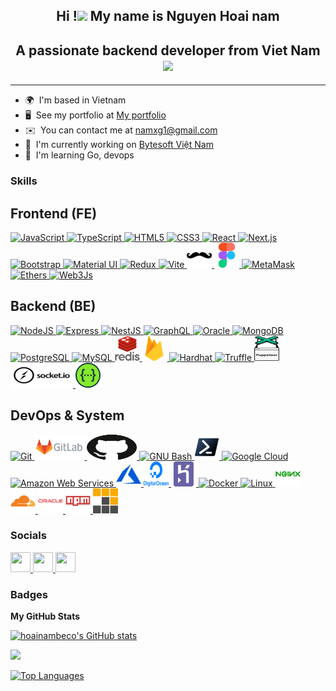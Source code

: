 <h2 align="center">Hi !<img src="https://media.giphy.com/media/mGcNjsfWAjY5AEZNw6/giphy.gif" width="50"> My name is Nguyen Hoai nam</h2>
<h2 align="center">A passionate backend developer from Viet Nam
 <img src="https://media.giphy.com/media/WUlplcMpOCEmTGBtBW/giphy.gif" width="30"></h2>

--------------------------------------------

* 🌍  I'm based in Vietnam
* 🖥️  See my portfolio at [My portfolio](http://pimob.site)
* ✉️  You can contact me at [namxg1@gmail.com](mailto:namxg1@gmail.com)
* 🚀  I'm currently working on [Bytesoft Việt Nam](http://bytesoft.vn)
* 🧠  I'm learning Go, devops

### Skills
<!-- Frontend Skills -->
<h2>Frontend (FE)</h2>
<!-- JavaScript -->
  <a href="https://developer.mozilla.org/en-US/docs/Web/JavaScript" target="_blank" rel="noreferrer">
    <img src="https://raw.githubusercontent.com/danielcranney/readme-generator/main/public/icons/skills/javascript-colored.svg" width="36" height="36" alt="JavaScript" />
  </a>
<!-- TypeScript -->
  <a href="https://www.typescriptlang.org/" target="_blank" rel="noreferrer">
    <img src="https://raw.githubusercontent.com/danielcranney/readme-generator/main/public/icons/skills/typescript-colored.svg" width="36" height="36" alt="TypeScript" />
  </a>
<!-- HTML5 -->
  <a href="https://developer.mozilla.org/en-US/docs/Glossary/HTML5" target="_blank" rel="noreferrer">
    <img src="https://raw.githubusercontent.com/danielcranney/readme-generator/main/public/icons/skills/html5-colored.svg" width="36" height="36" alt="HTML5" />
  </a>
<!-- CSS3 -->
  <a href="https://www.w3.org/TR/CSS/#css" target="_blank" rel="noreferrer">
    <img src="https://raw.githubusercontent.com/danielcranney/readme-generator/main/public/icons/skills/css3-colored.svg" width="36" height="36" alt="CSS3" />
  </a>
<!-- React -->
  <a href="https://reactjs.org/" target="_blank" rel="noreferrer">
    <img src="https://raw.githubusercontent.com/danielcranney/readme-generator/main/public/icons/skills/react-colored.svg" width="36" height="36" alt="React" />
  </a>
<!-- Next.js -->
  <a href="https://nextjs.org/docs" target="_blank" rel="noreferrer">
    <img src="https://raw.githubusercontent.com/danielcranney/readme-generator/main/public/icons/skills/nextjs-colored-dark.svg" width="36" height="36" alt="Next.js" />
  </a>
<!-- Bootstrap -->
  <a href="https://getbootstrap.com/" target="_blank" rel="noreferrer">
    <img src="https://raw.githubusercontent.com/danielcranney/readme-generator/main/public/icons/skills/bootstrap-colored.svg" width="36" height="36" alt="Bootstrap" />
  </a>
<!-- Material UI -->
  <a href="https://mui.com/" target="_blank" rel="noreferrer">
    <img src="https://raw.githubusercontent.com/danielcranney/readme-generator/main/public/icons/skills/materialui-colored.svg" width="36" height="36" alt="Material UI" />
  </a>
<!-- Redux -->
  <a href="https://redux.js.org/" target="_blank" rel="noreferrer">
    <img src="https://raw.githubusercontent.com/danielcranney/readme-generator/main/public/icons/skills/redux-colored.svg" width="36" height="36" alt="Redux" />
  </a>
<!-- Vite -->
  <a href="https://vitejs.dev/" target="_blank" rel="noreferrer">
    <img src="https://raw.githubusercontent.com/danielcranney/readme-generator/main/public/icons/skills/vite-colored.svg" width="36" height="36" alt="Vite" />
  </a>
<!-- Handlebars -->
  <a href="https://handlebarsjs.com/" target="_blank" rel="noreferrer">
    <img src="./public/handlebars-original.svg" alt="Handlebars" width="40" height="40" />
  </a>
<!-- Figma -->
  <a href="https://www.figma.com/" target="_blank" rel="noreferrer">
    <img src="./public/figma-icon.svg" alt="Figma" width="40" height="40" />
  </a>
<!-- MetaMask -->
  <a href="https://metamask.io/" target="_blank" rel="noreferrer">
    <img src="https://raw.githubusercontent.com/danielcranney/readme-generator/main/public/icons/skills/metamask-colored.svg" width="36" height="36" alt="MetaMask" />
  </a>
<!-- Ethers -->
  <a href="https://ethers.io" target="_blank" rel="noreferrer">
    <img src="https://raw.githubusercontent.com/danielcranney/readme-generator/main/public/icons/skills/ethers-colored.svg" width="36" height="36" alt="Ethers" />
  </a>
<!-- Web3Js -->
  <a href="https://web3js.readthedocs.io/en/v1.7.1/#" target="_blank" rel="noreferrer">
    <img src="https://raw.githubusercontent.com/danielcranney/readme-generator/main/public/icons/skills/web3js-colored.svg" width="36" height="36" alt="Web3Js" />
  </a>
<!-- Backend Skills -->
<h2>Backend (BE)</h2>
<!-- NodeJS -->
  <a href="https://nodejs.org/en/" target="_blank" rel="noreferrer">
    <img src="https://raw.githubusercontent.com/danielcranney/readme-generator/main/public/icons/skills/nodejs-colored.svg" width="36" height="36" alt="NodeJS" />
  </a>
<!-- Express -->
  <a href="https://expressjs.com/" target="_blank" rel="noreferrer">
    <img src="https://raw.githubusercontent.com/danielcranney/readme-generator/main/public/icons/skills/express-colored-dark.svg" width="36" height="36" alt="Express" />
  </a>
<!-- NestJS -->
  <a href="https://docs.nestjs.com/" target="_blank" rel="noreferrer">
    <img src="https://raw.githubusercontent.com/danielcranney/readme-generator/main/public/icons/skills/nestjs-colored.svg" width="36" height="36" alt="NestJS" />
  </a>
<!-- GraphQL -->
  <a href="https://graphql.org/" target="_blank" rel="noreferrer">
    <img src="https://raw.githubusercontent.com/danielcranney/readme-generator/main/public/icons/skills/graphql-colored.svg" width="36" height="36" alt="GraphQL" />
  </a>
<!-- Oracle -->
  <a href="https://www.oracle.com/uk/index.html" target="_blank" rel="noreferrer">
    <img src="https://raw.githubusercontent.com/danielcranney/readme-generator/main/public/icons/skills/oracle-colored.svg" width="36" height="36" alt="Oracle" />
  </a>
<!-- MongoDB -->
  <a href="https://www.mongodb.com/" target="_blank" rel="noreferrer">
    <img src="https://raw.githubusercontent.com/danielcranney/readme-generator/main/public/icons/skills/mongodb-colored.svg" width="36" height="36" alt="MongoDB" />
  </a>
<!-- PostgreSQL -->
  <a href="https://www.postgresql.org/" target="_blank" rel="noreferrer">
    <img src="https://raw.githubusercontent.com/danielcranney/readme-generator/main/public/icons/skills/postgresql-colored.svg" width="36" height="36" alt="PostgreSQL" />
  </a>
<!-- MySQL -->
  <a href="https://www.mysql.com/" target="_blank" rel="noreferrer">
    <img src="https://raw.githubusercontent.com/danielcranney/readme-generator/main/public/icons/skills/mysql-colored.svg" width="36" height="36" alt="MySQL" />
  </a>
<!-- Redis -->
  <a href="https://redis.io" target="_blank" rel="noreferrer">
    <img src="./public/redis-original-wordmark.svg" alt="Redis" width="40" height="40" />
  </a>
<!-- Firebase -->
  <a href="https://firebase.google.com/" target="_blank" rel="noreferrer">
    <img src="./public/firebase-icon.svg" alt="Firebase" width="40" height="40" />
  </a>
<!-- Hardhat -->
  <a href="https://hardhat.org/" target="_blank" rel="noreferrer">
    <img src="https://raw.githubusercontent.com/danielcranney/readme-generator/main/public/icons/skills/hardhat-colored.svg" width="36" height="36" alt="Hardhat" />
  </a>
<!-- Truffle -->
  <a href="https://trufflesuite.com" target="_blank" rel="noreferrer">
    <img src="https://raw.githubusercontent.com/danielcranney/readme-generator/main/public/icons/skills/truffle-colored.svg" width="36" height="36" alt="Truffle" />
  </a>
<!-- Puppeteer -->
  <a href="https://github.com/puppeteer/puppeteer" target="_blank" rel="noreferrer">
    <img src="./public/pptrdev-official.svg" alt="Puppeteer" width="40" height="40" />
  </a>
<!-- Socket.io -->
  <a href="https://socket.io/" target="_blank" rel="noreferrer">
    <img src="./public/socketio-ar21.svg" alt="Socket.io" width="100" height="40" />
  </a>
<!-- Swagger -->
  <a href="https://swagger.io/" target="_blank" rel="noreferrer">
    <img src="./public/swagger-original.svg" alt="Swagger" width="40" height="40" />
  </a>

  <!-- DevOps & System -->
<h2>DevOps & System</h2>
<!-- Git -->
  <a href="https://git-scm.com/" target="_blank" rel="noreferrer">
    <img src="https://raw.githubusercontent.com/danielcranney/readme-generator/main/public/icons/skills/git-colored.svg" width="36" height="36" alt="Git" />
  </a>
<!-- GitLab -->
  <a href="https://gitlab.com/" target="_blank" rel="noreferrer">
    <img src="./public/gitlab-ar21.svg" alt="GitLab" width="80" height="40" />
  </a>
<!-- GitHub -->
  <a href="https://github.com/" target="_blank" rel="noreferrer">
    <img src="./public/github-icon.svg" alt="GitHub" width="80" height="40" />
  </a>
<!-- GNU Bash -->
  <a href="https://www.gnu.org/software/bash/" target="_blank" rel="noreferrer">
    <img src="https://raw.githubusercontent.com/danielcranney/readme-generator/main/public/icons/skills/gnubash.svg" width="36" height="36" alt="GNU Bash" />
  </a>
<!-- PowerShell -->
  <a href="https://learn.microsoft.com/en-us/powershell/" target="_blank" rel="noreferrer">
    <img src="./public/powershell-original.svg" alt="PowerShell" width="40" height="40" />
  </a>
<!-- Google Cloud -->
  <a href="https://cloud.google.com/" target="_blank" rel="noreferrer">
    <img src="https://raw.githubusercontent.com/danielcranney/readme-generator/main/public/icons/skills/googlecloud-colored.svg" width="36" height="36" alt="Google Cloud" />
  </a>
<!-- AWS -->
  <a href="https://aws.amazon.com" target="_blank" rel="noreferrer">
    <img src="https://raw.githubusercontent.com/danielcranney/readme-generator/main/public/icons/skills/aws-colored-dark.svg" width="36" height="36" alt="Amazon Web Services" />
  </a>
<!-- Azure -->
  <a href="https://azure.microsoft.com/en-in/" target="_blank" rel="noreferrer">
    <img src="./public/microsoft_azure-icon.svg" alt="Azure" width="40" height="40" />
  </a>
<!-- DigitalOcean -->
  <a href="https://www.digitalocean.com/" target="_blank" rel="noreferrer">
    <img src="./public/digitalocean-official.svg" alt="DigitalOcean" width="40" height="40" />
  </a>
<!-- Heroku -->
  <a href="https://heroku.com" target="_blank" rel="noreferrer">
    <img src="./public/heroku-icon.svg" alt="Heroku" width="40" height="40" />
  </a>
<!-- Docker -->
  <a href="https://www.docker.com/" target="_blank" rel="noreferrer">
    <img src="https://raw.githubusercontent.com/danielcranney/readme-generator/main/public/icons/skills/docker-colored.svg" width="36" height="36" alt="Docker" />
  </a>
<!-- Linux -->
  <a href="https://www.linux.org" target="_blank" rel="noreferrer">
    <img src="https://raw.githubusercontent.com/danielcranney/readme-generator/main/public/icons/skills/linux-colored.svg" width="36" height="36" alt="Linux" />
  </a>
<!-- Nginx -->
  <a href="https://www.nginx.com" target="_blank" rel="noreferrer">
    <img src="./public/nginx-original.svg" alt="Nginx" width="40" height="40" />
  </a>
<!-- Cloudflare -->
  <a href="https://www.cloudflare.com" target="_blank" rel="noreferrer">
    <img src="./public/cloudflare-original.svg" alt="Cloudflare" width="40" height="40" />
  </a>
<!-- Oracle (DevOps version) -->
  <a href="https://www.oracle.com/" target="_blank" rel="noreferrer">
    <img src="./public/oracle-original.svg" alt="Oracle" width="40" height="40" />
  </a>
<!-- npm -->
  <a href="https://www.npmjs.com/" target="_blank" rel="noreferrer">
    <img src="./public/npm-original-wordmark.svg" alt="npm" width="40" height="40" />
  </a>
<!-- pnpm -->
  <a href="https://pnpm.io/" target="_blank" rel="noreferrer">
    <img src="./public/pnpm-original.svg" alt="pnpm" width="40" height="40" />
  </a>

### Socials
<p align="left">
  <a href="https://www.github.com/hoainambeco" target="_blank" rel="noreferrer">
    <picture>
      <source media="(prefers-color-scheme: dark)" srcset="https://raw.githubusercontent.com/danielcranney/readme-generator/main/public/icons/socials/github-dark.svg" />
      <source media="(prefers-color-scheme: light)" srcset="https://raw.githubusercontent.com/danielcranney/readme-generator/main/public/icons/socials/github.svg" />
      <img src="https://raw.githubusercontent.com/danielcranney/readme-generator/main/public/icons/socials/github.svg" width="32" height="32" />
    </picture>
  </a>
  <a href="https://www.linkedin.com/in/nam-nguyễn-hoài-115436301" target="_blank" rel="noreferrer">
    <picture>
      <source media="(prefers-color-scheme: dark)" srcset="https://raw.githubusercontent.com/danielcranney/readme-generator/main/public/icons/socials/linkedin-dark.svg" />
      <source media="(prefers-color-scheme: light)" srcset="https://raw.githubusercontent.com/danielcranney/readme-generator/main/public/icons/socials/linkedin.svg" />
      <img src="https://raw.githubusercontent.com/danielcranney/readme-generator/main/public/icons/socials/linkedin.svg" width="32" height="32" />
    </picture>
  </a>
  <a href="https://www.x.com/hoainampimob" target="_blank" rel="noreferrer">
    <picture>
      <source media="(prefers-color-scheme: dark)" srcset="https://raw.githubusercontent.com/danielcranney/readme-generator/main/public/icons/socials/twitter-dark.svg" />
      <source media="(prefers-color-scheme: light)" srcset="https://raw.githubusercontent.com/danielcranney/readme-generator/main/public/icons/socials/twitter.svg" />
      <img src="https://raw.githubusercontent.com/danielcranney/readme-generator/main/public/icons/socials/twitter.svg" width="32" height="32" />
    </picture>
  </a>
</p>

### Badges

<b>My GitHub Stats</b>

<a href="http://www.github.com/hoainambeco"><img src="https://github-readme-stats.vercel.app/api?username=hoainambeco&show_icons=true&hide=&count_private=true&title_color=0891b2&text_color=ffffff&icon_color=0891b2&bg_color=1c1917&hide_border=true&show_icons=true" alt="hoainambeco's GitHub stats" /></a>

<a href="http://www.github.com/hoainambeco"><img src="https://github-readme-streak-stats.herokuapp.com/?user=hoainambeco&stroke=ffffff&background=1c1917&ring=0891b2&fire=0891b2&currStreakNum=ffffff&currStreakLabel=0891b2&sideNums=ffffff&sideLabels=ffffff&dates=ffffff&hide_border=true" /></a>

<a href="https://github.com/hoainambeco" align="left"><img src="https://github-readme-stats.vercel.app/api/top-langs/?username=hoainambeco&langs_count=10&title_color=0891b2&text_color=ffffff&icon_color=0891b2&bg_color=1c1917&hide_border=true&locale=en&custom_title=Top%20%Languages" alt="Top Languages" /></a>
